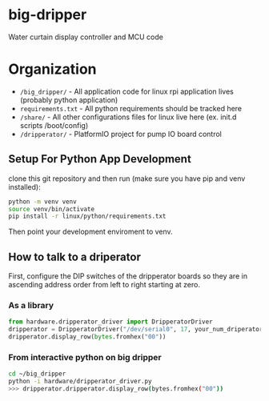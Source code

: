 # big-dripper
Water curtain display controller and MCU code

# Organization
- `/big_dripper/` - All application code for linux rpi application lives  (probably python application)
- `requirements.txt` - All python requirements should be tracked here
- `/share/` - All other configurations files for linux live here (ex. init.d scripts /boot/config)
- `/dripperator/` - PlatformIO project for pump IO board control

## Setup For Python App Development
clone this git repository and then run (make sure you have pip and venv installed):

``` bash
python -m venv venv
source venv/bin/activate
pip install -r linux/python/requirements.txt
```

Then point your development enviroment to venv.

## How to talk to a driperator
First, configure the DIP switches of the dripperator boards so they are in ascending address order from left to right starting at zero.

### As a library
```py
from hardware.dripperator_driver import DripperatorDriver
dripperator = DripperatorDriver("/dev/serial0", 17, your_num_driperators_here)
dripperator.display_row(bytes.fromhex("00"))
```

### From interactive python on big dripper
```bash
cd ~/big_dripper
python -i hardware/dripperator_driver.py
>>> dripperator.dripperator.display_row(bytes.fromhex("00"))
```